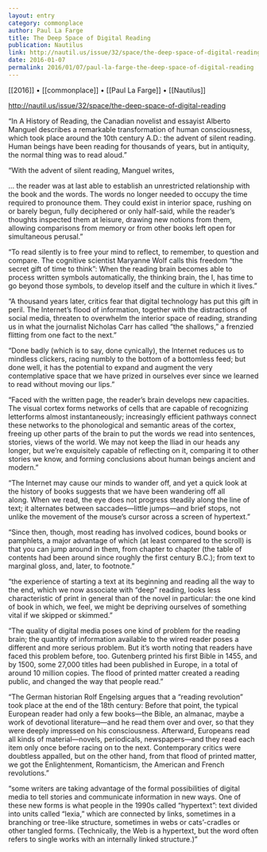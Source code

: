 ```yaml
---
layout: entry
category: commonplace
author: Paul La Farge
title: The Deep Space of Digital Reading
publication: Nautilus
link: http://nautil.us/issue/32/space/the-deep-space-of-digital-reading
date: 2016-01-07
permalink: 2016/01/07/paul-la-farge-the-deep-space-of-digital-reading
---
```


[[2016]] • [[commonplace]] • [[Paul La Farge]] • [[Nautilus]]

http://nautil.us/issue/32/space/the-deep-space-of-digital-reading

“In A History of Reading, the Canadian novelist and essayist Alberto Manguel describes a remarkable transformation of human consciousness, which took place around the 10th century A.D.: the advent of silent reading. Human beings have been reading for thousands of years, but in antiquity, the normal thing was to read aloud.”

“With the advent of silent reading, Manguel writes,

… the reader was at last able to establish an unrestricted relationship with the book and the words. The words no longer needed to occupy the time required to pronounce them. They could exist in interior space, rushing on or barely begun, fully deciphered or only half-said, while the reader’s thoughts inspected them at leisure, drawing new notions from them, allowing comparisons from memory or from other books left open for simultaneous perusal.”

“To read silently is to free your mind to reflect, to remember, to question and compare. The cognitive scientist Maryanne Wolf calls this freedom “the secret gift of time to think”: When the reading brain becomes able to process written symbols automatically, the thinking brain, the I, has time to go beyond those symbols, to develop itself and the culture in which it lives.”

“A thousand years later, critics fear that digital technology has put this gift in peril. The Internet’s flood of information, together with the distractions of social media, threaten to overwhelm the interior space of reading, stranding us in what the journalist Nicholas Carr has called “the shallows,” a frenzied flitting from one fact to the next.”

“Done badly (which is to say, done cynically), the Internet reduces us to mindless clickers, racing numbly to the bottom of a bottomless feed; but done well, it has the potential to expand and augment the very contemplative space that we have prized in ourselves ever since we learned to read without moving our lips.”

“Faced with the written page, the reader’s brain develops new capacities. The visual cortex forms networks of cells that are capable of recognizing letterforms almost instantaneously; increasingly efficient pathways connect these networks to the phonological and semantic areas of the cortex, freeing up other parts of the brain to put the words we read into sentences, stories, views of the world. We may not keep the Iliad in our heads any longer, but we’re exquisitely capable of reflecting on it, comparing it to other stories we know, and forming conclusions about human beings ancient and modern.”

“The Internet may cause our minds to wander off, and yet a quick look at the history of books suggests that we have been wandering off all along. When we read, the eye does not progress steadily along the line of text; it alternates between saccades—little jumps—and brief stops, not unlike the movement of the mouse’s cursor across a screen of hypertext.”

“Since then, though, most reading has involved codices, bound books or pamphlets, a major advantage of which (at least compared to the scroll) is that you can jump around in them, from chapter to chapter (the table of contents had been around since roughly the first century B.C.); from text to marginal gloss, and, later, to footnote.”

“the experience of starting a text at its beginning and reading all the way to the end, which we now associate with “deep” reading, looks less characteristic of print in general than of the novel in particular: the one kind of book in which, we feel, we might be depriving ourselves of something vital if we skipped or skimmed.”

“The quality of digital media poses one kind of problem for the reading brain; the quantity of information available to the wired reader poses a different and more serious problem. But it’s worth noting that readers have faced this problem before, too. Gutenberg printed his first Bible in 1455, and by 1500, some 27,000 titles had been published in Europe, in a total of around 10 million copies. The flood of printed matter created a reading public, and changed the way that people read.”

“The German historian Rolf Engelsing argues that a “reading revolution” took place at the end of the 18th century: Before that point, the typical European reader had only a few books—the Bible, an almanac, maybe a work of devotional literature—and he read them over and over, so that they were deeply impressed on his consciousness. Afterward, Europeans read all kinds of material—novels, periodicals, newspapers—and they read each item only once before racing on to the next. Contemporary critics were doubtless appalled, but on the other hand, from that flood of printed matter, we got the Enlightenment, Romanticism, the American and French revolutions.”

“some writers are taking advantage of the formal possibilities of digital media to tell stories and communicate information in new ways. One of these new forms is what people in the 1990s called “hypertext”: text divided into units called “lexia,” which are connected by links, sometimes in a branching or tree-like structure, sometimes in webs or cats’-cradles or other tangled forms. (Technically, the Web is a hypertext, but the word often refers to single works with an internally linked structure.)”

